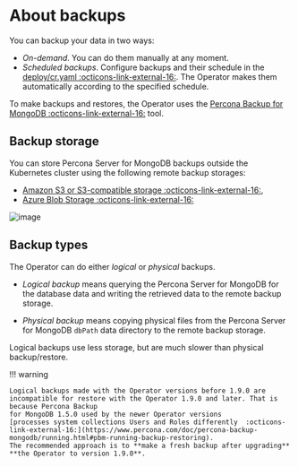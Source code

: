 # About backups

You can backup your data in two ways:

* *On-demand*. You can do them manually at any moment.
* *Scheduled backups*. Configure backups and their schedule in the [deploy/cr.yaml  :octicons-link-external-16:](https://github.com/percona/percona-server-mongodb-operator/blob/main/deploy/cr.yaml). The Operator makes them automatically according to the specified schedule.

To make backups and restores, the Operator uses the [Percona Backup for MongoDB  :octicons-link-external-16:](https://github.com/percona/percona-backup-mongodb) tool.

## Backup storage

You can store Percona Server for MongoDB backups outside the Kubernetes
cluster using the following remote backup storages: 

* [Amazon S3 or S3-compatible storage  :octicons-link-external-16:](https://en.wikipedia.org/wiki/Amazon_S3#S3_API_and_competing_services),
* [Azure Blob Storage  :octicons-link-external-16:](https://azure.microsoft.com/en-us/services/storage/blobs/)

![image](assets/images/backup-cloud.svg)

## Backup types

<a name="physical"></a> The Operator can do either *logical* or *physical* backups.

* *Logical backup* means querying the Percona Server for MongoDB for the database data and writing the retrieved data to the remote backup storage.

* *Physical backup* means copying physical files from the Percona Server for MongoDB `dbPath` data directory to the remote backup storage.

Logical backups use less storage, but are much slower than physical backup/restore.

!!! warning

    Logical backups made with the Operator versions before 1.9.0 are
    incompatible for restore with the Operator 1.9.0 and later. That is because Percona Backup
    for MongoDB 1.5.0 used by the newer Operator versions
    [processes system collections Users and Roles differently  :octicons-link-external-16:](https://www.percona.com/doc/percona-backup-mongodb/running.html#pbm-running-backup-restoring).
    The recommended approach is to **make a fresh backup after upgrading**
    **the Operator to version 1.9.0**.
